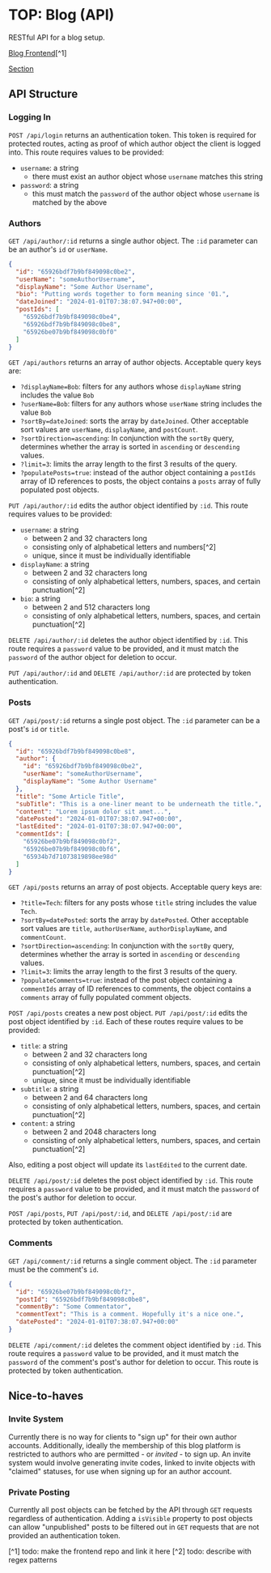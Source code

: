 # TOP: Blog (API)
RESTful API for a blog setup.

[Blog Frontend](#)[^1]

[Section](https://www.theodinproject.com/lessons/nodejs-blog-api)

## API Structure

### Logging In
`POST /api/login` returns an authentication token. This token is required for protected routes, acting as proof of which author object the client is logged into. This route requires values to be provided:
- `username`: a string 
  - there must exist an author object whose `username` matches this string
- `password`: a string
  - this must match the `password` of the author object whose `username` is matched by the above

### Authors
`GET /api/author/:id` returns a single author object. The `:id` parameter can be an author's `id` or `userName`.
```json
{
  "id": "65926bdf7b9bf849098c0be2",
  "userName": "someAuthorUsername",
  "displayName": "Some Author Username",
  "bio": "Putting words together to form meaning since '01.",
  "dateJoined": "2024-01-01T07:38:07.947+00:00",
  "postIds": [
    "65926bdf7b9bf849098c0be4",
    "65926bdf7b9bf849098c0be8",
    "65926be07b9bf849098c0bf0"
  ]
}
```
`GET /api/authors` returns an array of author objects. Acceptable query keys are:
- `?displayName=Bob`: filters for any authors whose `displayName` string includes the value `Bob`
- `?userName=Bob`: filters for any authors whose `userName` string includes the value `Bob`
- `?sortBy=dateJoined`: sorts the array by `dateJoined`. Other acceptable sort values are `userName`, `displayName`, and `postCount`.
- `?sortDirection=ascending`: In conjunction with the `sortBy` query, determines whether the array is sorted in `ascending` or `descending` values.
- `?limit=3`: limits the array length to the first 3 results of the query.
- `?populatePosts=true`: instead of the author object containing a `postIds` array of ID references to posts, the object contains a `posts` array of fully populated post objects.

<!-- `POST /api/authors` creates a new author object. This route requires values to be provided:
- `username`: a string
  - between 2 and 32 characters long
  - consisting only of alphabetical letters and numbers[^2]
  - unique, since it must be individually identifiable
- `password`: a string
  - no less than 8 characters long

This route returns an authentication token for the new author account, and requires for there *not* to be a token already present on the client side (that is, you shouldn't sign up if you're already logged in). -->

`PUT /api/author/:id` edits the author object identified by `:id`. This route requires values to be provided:
- `username`: a string
  - between 2 and 32 characters long
  - consisting only of alphabetical letters and numbers[^2]
  - unique, since it must be individually identifiable
- `displayName`: a string
  - between 2 and 32 characters long
  - consisting of only alphabetical letters, numbers, spaces, and certain punctuation[^2]
- `bio`: a string
  - between 2 and 512 characters long
  - consisting of only alphabetical letters, numbers, spaces, and certain punctuation[^2]

`DELETE /api/author/:id` deletes the author object identified by `:id`. This route requires a `password` value to be provided, and it must match the `password` of the author object for deletion to occur.

`PUT /api/author/:id` and `DELETE /api/author/:id` are protected by token authentication.

### Posts
`GET /api/post/:id` returns a single post object. The `:id` parameter can be a post's `id` or `title`.
```json
{
  "id": "65926bdf7b9bf849098c0be8",
  "author": {
    "id": "65926bdf7b9bf849098c0be2",
    "userName": "someAuthorUsername",
    "displayName": "Some Author Username"
  },
  "title": "Some Article Title",
  "subTitle": "This is a one-liner meant to be underneath the title.",
  "content": "Lorem ipsum dolor sit amet...",
  "datePosted": "2024-01-01T07:38:07.947+00:00",
  "lastEdited": "2024-01-01T07:38:07.947+00:00",
  "commentIds": [
    "65926be07b9bf849098c0bf2",
    "65926be07b9bf849098c0bf6",
    "65934b7d71073819898ee98d"
  ]
}
```
`GET /api/posts` returns an array of post objects. Acceptable query keys are:
- `?title=Tech`: filters for any posts whose `title` string includes the value `Tech`.
- `?sortBy=datePosted`: sorts the array by `datePosted`. Other acceptable sort values are `title`, `authorUserName`, `authorDisplayName`, and `commentCount`.
- `?sortDirection=ascending`: In conjunction with the `sortBy` query, determines whether the array is sorted in `ascending` or `descending` values.
- `?limit=3`: limits the array length to the first 3 results of the query.
- `?populateComments=true`: instead of the post object containing a `commentIds` array of ID references to comments, the object contains a `comments` array of fully populated comment objects.

`POST /api/posts` creates a new post object. `PUT /api/post/:id` edits the post object identified by `:id`. Each of these routes require values to be provided:
- `title`: a string
  - between 2 and 32 characters long
  - consisting of only alphabetical letters, numbers, spaces, and certain punctuation[^2]
  - unique, since it must be individually identifiable
- `subtitle`: a string
  - between 2 and 64 characters long
  - consisting of only alphabetical letters, numbers, spaces, and certain punctuation[^2]
- `content`: a string
  - between 2 and 2048 characters long
  - consisting of only alphabetical letters, numbers, spaces, and certain punctuation[^2]

Also, editing a post object will update its `lastEdited` to the current date.

`DELETE /api/post/:id` deletes the post object identified by `:id`. This route requires a `password` value to be provided, and it must match the `password` of the post's author for deletion to occur.

`POST /api/posts`, `PUT /api/post/:id`, and `DELETE /api/post/:id` are protected by token authentication.

### Comments
`GET /api/comment/:id` returns a single comment object. The `:id` parameter must be the comment's `id`.
```json
{
  "id": "65926be07b9bf849098c0bf2",
  "postId": "65926bdf7b9bf849098c0be8",
  "commentBy": "Some Commentator",
  "commentText": "This is a comment. Hopefully it's a nice one.",
  "datePosted": "2024-01-01T07:38:07.947+00:00"
}
```
`DELETE /api/comment/:id` deletes the comment object identified by `:id`. This route requires a `password` value to be provided, and it must match the `password` of the comment's post's author for deletion to occur. This route is protected by token authentication.

## Nice-to-haves
### Invite System
Currently there is no way for clients to "sign up" for their own author accounts. Additionally, ideally the membership of this blog platform is restricted to authors who are permitted - or *invited* - to sign up. An invite system would involve generating invite codes, linked to invite objects with "claimed" statuses, for use when signing up for an author account.
### Private Posting
Currently all post objects can be fetched by the API through `GET` requests regardless of authentication. Adding a `isVisible` property to post objects can allow "unpublished" posts to be filtered out in `GET` requests that are not provided an authentication token.

[^1] todo: make the frontend repo and link it here
[^2] todo: describe with regex patterns